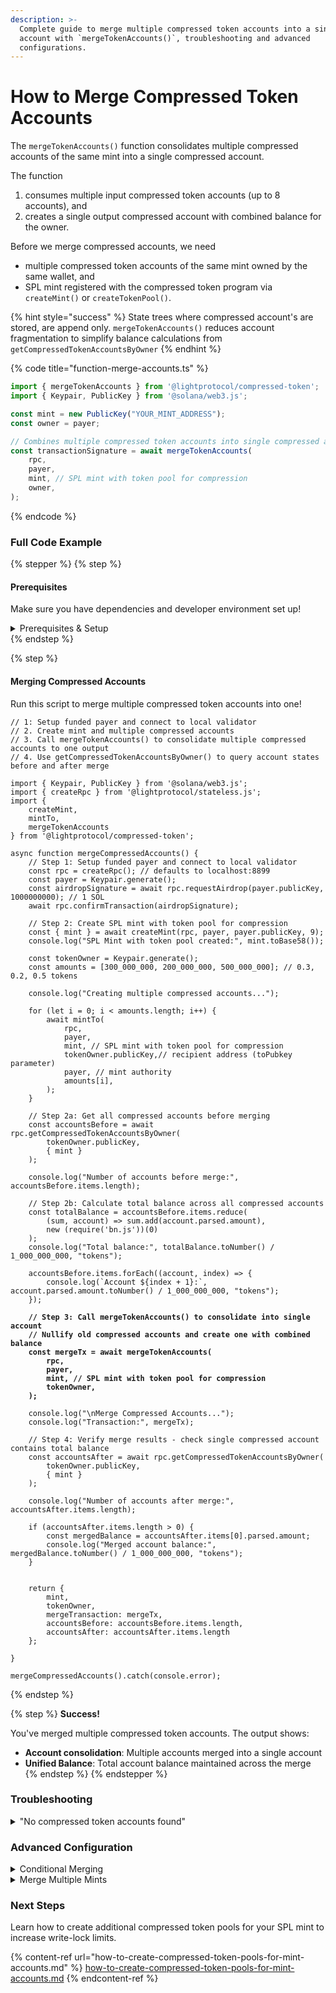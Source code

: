 ```yaml
---
description: >-
  Complete guide to merge multiple compressed token accounts into a single
  account with `mergeTokenAccounts()`, troubleshooting and advanced
  configurations.
---
```


# How to Merge Compressed Token Accounts

The `mergeTokenAccounts()` function consolidates multiple compressed accounts of the same mint into a single compressed account.

The function

1. consumes multiple input compressed token accounts (up to 8 accounts), and
2. creates a single output compressed account with combined balance for the owner.

Before we merge compressed accounts, we need

* multiple compressed token accounts of the same mint owned by the same wallet, and
* SPL mint registered with the compressed token program via `createMint()` or `createTokenPool()`.

{% hint style="success" %}
State trees where compressed account's are stored, are append only. `mergeTokenAccounts()` reduces account fragmentation to simplify balance calculations from `getCompressedTokenAccountsByOwner`
{% endhint %}

{% code title="function-merge-accounts.ts" %}
```typescript
import { mergeTokenAccounts } from '@lightprotocol/compressed-token';
import { Keypair, PublicKey } from '@solana/web3.js';

const mint = new PublicKey("YOUR_MINT_ADDRESS");
const owner = payer;

// Combines multiple compressed token accounts into single compressed account
const transactionSignature = await mergeTokenAccounts(
    rpc,
    payer,
    mint, // SPL mint with token pool for compression
    owner,
);
```
{% endcode %}

### Full Code Example

{% stepper %}
{% step %}
#### Prerequisites

Make sure you have dependencies and developer environment set up!

<details>

<summary>Prerequisites &#x26; Setup</summary>

#### Dependencies

```bash
npm install --save-dev typescript tsx @types/node && \
npm install --save \
    @lightprotocol/stateless.js \
    @lightprotocol/compressed-token \
    @solana/web3.js \
    @solana/spl-token
```

**Alternatives:**

```bash
yarn add --dev typescript tsx @types/node && \
yarn add \
    @lightprotocol/stateless.js \
    @lightprotocol/compressed-token \
    @solana/web3.js \
    @solana/spl-token
```

```bash
pnpm add --save-dev typescript tsx @types/node && \
pnpm add \
    @lightprotocol/stateless.js \
    @lightprotocol/compressed-token \
    @solana/web3.js \
    @solana/spl-token
```

#### Developer Environment

By default, this guide uses Localnet.

```bash
# Install the development CLI
npm install @lightprotocol/zk-compression-cli
```

```bash
# Start a local test validator
light test-validator

## ensure you have the Solana CLI accessible in your system PATH 
```

```typescript
// createRpc() defaults to local test validator endpoints
import {
  Rpc,
  createRpc,
} from "@lightprotocol/stateless.js";

const connection: Rpc = createRpc();

async function main() {
  let slot = await connection.getSlot();
  console.log(slot);

  let health = await connection.getIndexerHealth(slot);
  console.log(health);
  // "Ok"
}

main();
```

**Alternative: Using Devnet**

Follow these steps to develop create an RPC Connection. Replace `<your_api_key>` with your API key before running.

{% hint style="info" %}
[Get your API key here](https://www.helius.dev/zk-compression), if you don't have one yet.
{% endhint %}

```typescript
import { createRpc } from "@lightprotocol/stateless.js";

// Helius exposes Solana and Photon RPC endpoints through a single URL
const RPC_ENDPOINT = "https://devnet.helius-rpc.com?api-key=<your_api_key>";
const connection = createRpc(RPC_ENDPOINT, RPC_ENDPOINT, RPC_ENDPOINT);

console.log("Connection created!");
console.log("RPC Endpoint:", RPC_ENDPOINT);
```

</details>
{% endstep %}

{% step %}
#### Merging Compressed Accounts

Run this script to merge multiple compressed token accounts into one!

<pre class="language-typescript" data-title="merge-compressed-accounts.ts"><code class="lang-typescript">// 1: Setup funded payer and connect to local validator
// 2. Create mint and multiple compressed accounts  
// 3. Call mergeTokenAccounts() to consolidate multiple compressed accounts to one output
// 4. Use getCompressedTokenAccountsByOwner() to query account states before and after merge

import { Keypair, PublicKey } from '@solana/web3.js';
import { createRpc } from '@lightprotocol/stateless.js';
import { 
    createMint, 
    mintTo, 
    mergeTokenAccounts 
} from '@lightprotocol/compressed-token';

async function mergeCompressedAccounts() {
    // Step 1: Setup funded payer and connect to local validator
    const rpc = createRpc(); // defaults to localhost:8899
    const payer = Keypair.generate();
    const airdropSignature = await rpc.requestAirdrop(payer.publicKey, 1000000000); // 1 SOL
    await rpc.confirmTransaction(airdropSignature);

    // Step 2: Create SPL mint with token pool for compression
    const { mint } = await createMint(rpc, payer, payer.publicKey, 9);
    console.log("SPL Mint with token pool created:", mint.toBase58());

    const tokenOwner = Keypair.generate();
    const amounts = [300_000_000, 200_000_000, 500_000_000]; // 0.3, 0.2, 0.5 tokens
    
    console.log("Creating multiple compressed accounts...");
    
    for (let i = 0; i &#x3C; amounts.length; i++) {
        await mintTo(
            rpc,
            payer,
            mint, // SPL mint with token pool for compression
            tokenOwner.publicKey,// recipient address (toPubkey parameter)
            payer, // mint authority
            amounts[i],
        );
    }

    // Step 2a: Get all compressed accounts before merging
    const accountsBefore = await rpc.getCompressedTokenAccountsByOwner(
        tokenOwner.publicKey,
        { mint }
    );

    console.log("Number of accounts before merge:", accountsBefore.items.length);
    
    // Step 2b: Calculate total balance across all compressed accounts
    const totalBalance = accountsBefore.items.reduce(
        (sum, account) => sum.add(account.parsed.amount),
        new (require('bn.js'))(0)
    );
    console.log("Total balance:", totalBalance.toNumber() / 1_000_000_000, "tokens");

    accountsBefore.items.forEach((account, index) => {
        console.log(`Account ${index + 1}:`, account.parsed.amount.toNumber() / 1_000_000_000, "tokens");
    });

<strong>    // Step 3: Call mergeTokenAccounts() to consolidate into single account
</strong><strong>    // Nullify old compressed accounts and create one with combined balance
</strong><strong>    const mergeTx = await mergeTokenAccounts(
</strong><strong>        rpc,
</strong><strong>        payer,
</strong><strong>        mint, // SPL mint with token pool for compression
</strong><strong>        tokenOwner,
</strong><strong>    );
</strong>
    console.log("\nMerge Compressed Accounts...");
    console.log("Transaction:", mergeTx);

    // Step 4: Verify merge results - check single compressed account contains total balance
    const accountsAfter = await rpc.getCompressedTokenAccountsByOwner(
        tokenOwner.publicKey,
        { mint }
    );

    console.log("Number of accounts after merge:", accountsAfter.items.length);
    
    if (accountsAfter.items.length > 0) {
        const mergedBalance = accountsAfter.items[0].parsed.amount;
        console.log("Merged account balance:", mergedBalance.toNumber() / 1_000_000_000, "tokens");
    }


    return { 
        mint,
        tokenOwner,
        mergeTransaction: mergeTx,
        accountsBefore: accountsBefore.items.length,
        accountsAfter: accountsAfter.items.length
    };

}

mergeCompressedAccounts().catch(console.error);
</code></pre>
{% endstep %}

{% step %}
**Success!**

You've merged multiple compressed token accounts. The output shows:

* **Account consolidation**: Multiple accounts merged into a single account
* **Unified Balance**: Total account balance maintained across the merge
{% endstep %}
{% endstepper %}

### Troubleshooting

<details>

<summary>"No compressed token accounts found"</summary>

The owner has no compressed token accounts for the specified mint:

```typescript
// Check if accounts exist before merging
const accounts = await rpc.getCompressedTokenAccountsByOwner(
    owner.publicKey,
    { mint }
);

if (accounts.items.length === 0) {
    console.log("No compressed token accounts found for this mint");
    console.log("Mint address:", mint.toBase58());
    console.log("Owner address:", owner.publicKey.toBase58());
    return;
}

console.log(`Found ${accounts.items.length} accounts to merge`);
```

</details>

### Advanced Configuration

<details>

<summary>Conditional Merging</summary>

```typescript
// Get account count
const accounts = await rpc.getCompressedTokenAccountsByOwner(
    owner.publicKey,
    { mint }
);

// Only merge if more than 2 accounts
if (accounts.items.length > 2) {
    console.log(`Merging ${accounts.items.length} accounts...`);
    
    const mergeTx = await mergeTokenAccounts(
        rpc,
        payer,
        mint,
        tokenOwner,
    );
    
    console.log("Merge completed:", mergeTx);
} else {
    console.log("Merge not needed - optimal account structure");
}
```

</details>

<details>

<summary>Merge Multiple Mints</summary>

```typescript
const mints = [
    new PublicKey("MINT_1_ADDRESS"),
    new PublicKey("MINT_2_ADDRESS"),
];

// Merge accounts for each mint
for (const mint of mints) {
    console.log(`Merging accounts for mint: ${mint.toBase58()}`);
    
    const mergeTx = await mergeTokenAccounts(
        rpc,
        payer,
        mint,
        tokenOwner,
    );
    
    console.log(`Merge completed: ${mergeTx}`);
}
```

</details>

### Next Steps

Learn how to create additional compressed token pools for your SPL mint to increase write-lock limits.

{% content-ref url="how-to-create-compressed-token-pools-for-mint-accounts.md" %}
[how-to-create-compressed-token-pools-for-mint-accounts.md](how-to-create-compressed-token-pools-for-mint-accounts.md)
{% endcontent-ref %}
